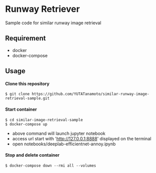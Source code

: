 # Runway Retriever  
Sample code for similar runway image retrieval  

## Requirement  
- docker  
- docker-compose  

## Usage  
#### Clone this repository  
```
$ git clone https://github.com/YUTATanamoto/similar-runway-image-retrieval-sample.git  
```
#### Start container
```
$ cd similar-image-retrieval-sample  
$ docker-compose up
```
- above command will launch jupyter notebook  
- access url start with 'http://127.0.0.1:8888' displayed on the terminal  
- open notebooks/deeplab-efficientnet-annoy.ipynb  

#### Stop and delete container
```
$ docker-compose down --rmi all --volumes
```
